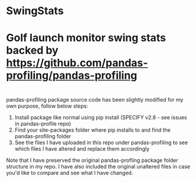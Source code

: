# SwingStats
# Golf launch monitor swing stats backed by https://github.com/pandas-profiling/pandas-profiling
#

pandas-profiling package source code has been slightly modified for my own purpose, follow below steps:

1. Install package like normal using pip install (SPECIFY v2.8 - see issues in pandas-profile repo)
2. Find your site-packages folder where pip installs to and find the pandas-profiling folder
3. See the files I have uploaded in this repo under pandas-profiling to see which files I have altered and replace them accordingly


Note that I have preserved the original pandas-profling package folder structure in my repo. I have also included the original unaltered files in case you'd like to compare and see what I have changed.
